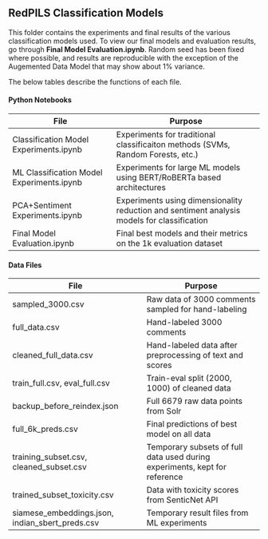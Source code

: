 ## RedPILS Classification Models

This folder contains the experiments and final results of the various classification models used. To view our final models and evaluation results, go through **Final Model Evaluation.ipynb**. Random seed has been fixed where possible, and results are reproducible with the exception of the Augemented Data Model that may show about 1% variance.

The below tables describe the functions of each file.

#### Python Notebooks

| File                                      | Purpose                                                                                     |
| ----------------------------------------- | ------------------------------------------------------------------------------------------- |
| Classification Model Experiments.ipynb    | Experiments for traditional classificaiton methods (SVMs, Random Forests, etc.)             |
| ML Classification Model Experiments.ipynb | Experiments for large ML models using BERT/RoBERTa based architectures                      |
| PCA+Sentiment Experiments.ipynb           | Experiments using dimensionality reduction and sentiment analysis models for classification |
| Final Model Evaluation.ipynb              | Final best models and their metrics on the 1k evaluation dataset                            |

#### Data Files

| File                                            | Purpose                                                                    |
| ----------------------------------------------- | -------------------------------------------------------------------------- |
| sampled_3000.csv                                | Raw data of 3000 comments sampled for hand-labeling                        |
| full_data.csv                                   | Hand-labeled 3000 comments                                                 |
| cleaned_full_data.csv                           | Hand-labeled data after preprocessing of text and scores                   |
| train_full.csv, eval_full.csv                   | Train-eval split (2000, 1000) of cleaned data                              |
| backup_before_reindex.json                      | Full 6679 raw data points from Solr                                        |
| full_6k_preds.csv                               | Final predictions of best model on all data                                |
| training_subset.csv, cleaned_subset.csv         | Temporary subsets of full data used during experiments, kept for reference |
| trained_subset_toxicity.csv                     | Data with toxicity scores from SenticNet API                               |
| siamese_embeddings.json, indian_sbert_preds.csv | Temporary result files from ML experiments                                 |
